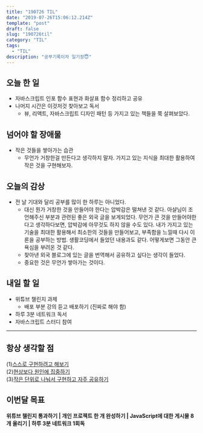 ```yaml
---
title: "190726 TIL"
date: "2019-07-26T15:06:12.214Z"
template: "post"
draft: false
slug: "190726til"
category: "TIL"
tags:
  - "TIL"
description: "공부기록이자 일기장😇"
---
```


## 오늘 한 일

- 자바스크립트 인포 함수 표현과 화살표 함수 정리하고 공유
- 나머지 시간은 이것저것 찾아보고 독서
  - 뷰, 리액트, 자바스크립트 디자인 패턴 등 가지고 있는 책들을 쭉 살펴보았다.

## 넘어야 할 장애물

- 작은 것들을 쌓아가는 습관
  - 무언가 거창한걸 만든다고 생각하지 말자. 가지고 있는 지식을 최대한 활용하여 작은 것을 구현해보자.

## 오늘의 감상

- 전 날 기대와 달리 공부를 많이 한 하루는 아니었다.
  - 대신 뭔가 거창한 것을 만들어야 한다는 압박감은 떨쳐낸 것 같다. 아샬님이 조언해주신 부분과 관련된 좋은 외국 글을 보게되었다. 무언가 큰 것을 만들어야한다고 생각하다보면, 압박감에 아무것도 하지 않을 수도 있다. 내가 가지고 있는 기술을 최대한 활용해서 최소한의 것들을 만들어보고, 부족함을 느낄때 다시 이론을 공부하는 방법. 생활코딩에서 들었던 내용과도 같다. 어떻게보면 그동안 큰 욕심을 부려온 것 같다.
  - 찾아낸 외국 블로그에 있는 글을 번역해서 공유하고 싶다는 생각이 들었다.
  - 중요한 것은 무언가 쌓아가는 것이다.

## 내일 할 일

- 위튜브 챌린지 과제
  - 배포 부분 강의 듣고 배포하기 (진짜로 해야 함)
- 하루 3분 네트워크 독서
- 자바스크립트 스터디 참여

---



## 항상 생각할 점

(1)<u>스스로 구현하려고 해보기</u> <br>(2)<u>현상보다 원인에 집중하기</u> <br>(3)<u>작은 단위로 나눠서 구현하고 자주 공유하기</u>



## 이번달 목표

**위튜브 챌린지 통과하기 | 개인 프로젝트 한 개 완성하기 | JavaScript에 대한 게시물 8개 올리기 | 하루 3분 네트워크 1회독**

